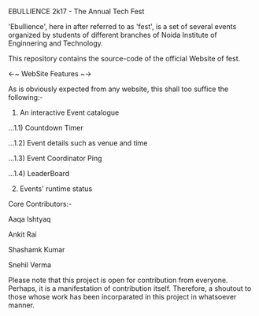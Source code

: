 EBULLIENCE 2k17 - The Annual Tech Fest

'Ebullience', here in after referred to as 'fest', is a set of several events organized by students of different branches of Noida Institute of Enginnering and Technology. 

This repository contains the source-code of the official Website of fest.

<-~ WebSite Features ~->

As is obviously expected from any website, this shall too suffice the following:-

1) An interactive Event catalogue

...1.1) Countdown Timer

...1.2) Event details such as venue and time

...1.3) Event Coordinator Ping

...1.4) LeaderBoard

2) Events' runtime status

Core Contributors:-

Aaqa Ishtyaq

Ankit Rai

Shashamk Kumar

Snehil Verma

Please note that this project is open for contribution from everyone. Perhaps, it is a manifestation of contribution itself. Therefore, a shoutout to those whose work has been incorparated in this project in whatsoever manner.
